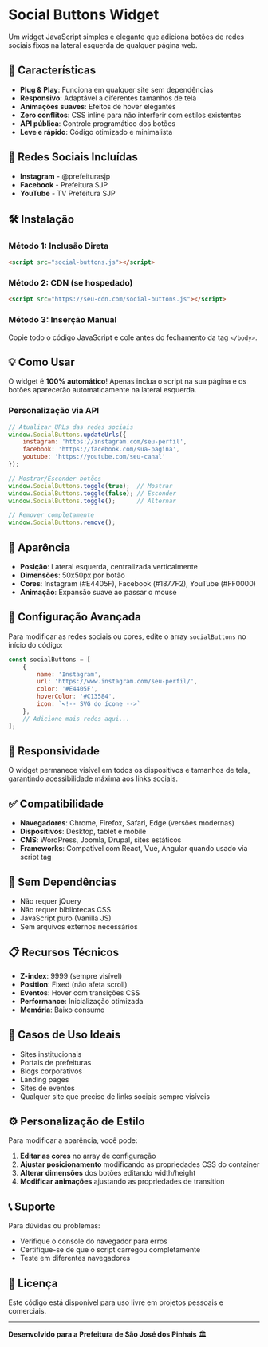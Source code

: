 # Social Buttons Widget

Um widget JavaScript simples e elegante que adiciona botões de redes sociais fixos na lateral esquerda de qualquer página web.

## 🚀 Características

- **Plug & Play**: Funciona em qualquer site sem dependências
- **Responsivo**: Adaptável a diferentes tamanhos de tela
- **Animações suaves**: Efeitos de hover elegantes
- **Zero conflitos**: CSS inline para não interferir com estilos existentes
- **API pública**: Controle programático dos botões
- **Leve e rápido**: Código otimizado e minimalista

## 📱 Redes Sociais Incluídas

- **Instagram** - @prefeiturasjp
- **Facebook** - Prefeitura SJP
- **YouTube** - TV Prefeitura SJP

## 🛠️ Instalação

### Método 1: Inclusão Direta
```html
<script src="social-buttons.js"></script>
```

### Método 2: CDN (se hospedado)
```html
<script src="https://seu-cdn.com/social-buttons.js"></script>
```

### Método 3: Inserção Manual
Copie todo o código JavaScript e cole antes do fechamento da tag `</body>`.

## 💡 Como Usar

O widget é **100% automático**! Apenas inclua o script na sua página e os botões aparecerão automaticamente na lateral esquerda.

### Personalização via API

```javascript
// Atualizar URLs das redes sociais
window.SocialButtons.updateUrls({
    instagram: 'https://instagram.com/seu-perfil',
    facebook: 'https://facebook.com/sua-pagina',
    youtube: 'https://youtube.com/seu-canal'
});

// Mostrar/Esconder botões
window.SocialButtons.toggle(true);  // Mostrar
window.SocialButtons.toggle(false); // Esconder
window.SocialButtons.toggle();      // Alternar

// Remover completamente
window.SocialButtons.remove();
```

## 🎨 Aparência

- **Posição**: Lateral esquerda, centralizada verticalmente
- **Dimensões**: 50x50px por botão
- **Cores**: Instagram (#E4405F), Facebook (#1877F2), YouTube (#FF0000)
- **Animação**: Expansão suave ao passar o mouse

## 🔧 Configuração Avançada

Para modificar as redes sociais ou cores, edite o array `socialButtons` no início do código:

```javascript
const socialButtons = [
    {
        name: 'Instagram',
        url: 'https://www.instagram.com/seu-perfil/',
        color: '#E4405F',
        hoverColor: '#C13584',
        icon: `<!-- SVG do ícone -->`
    },
    // Adicione mais redes aqui...
];
```

## 📱 Responsividade

O widget permanece visível em todos os dispositivos e tamanhos de tela, garantindo acessibilidade máxima aos links sociais.

## ✅ Compatibilidade

- **Navegadores**: Chrome, Firefox, Safari, Edge (versões modernas)
- **Dispositivos**: Desktop, tablet e mobile
- **CMS**: WordPress, Joomla, Drupal, sites estáticos
- **Frameworks**: Compatível com React, Vue, Angular quando usado via script tag

## 🚫 Sem Dependências

- Não requer jQuery
- Não requer bibliotecas CSS
- JavaScript puro (Vanilla JS)
- Sem arquivos externos necessários

## 📋 Recursos Técnicos

- **Z-index**: 9999 (sempre visível)
- **Position**: Fixed (não afeta scroll)
- **Eventos**: Hover com transições CSS
- **Performance**: Inicialização otimizada
- **Memória**: Baixo consumo

## 🎯 Casos de Uso Ideais

- Sites institucionais
- Portais de prefeituras
- Blogs corporativos
- Landing pages
- Sites de eventos
- Qualquer site que precise de links sociais sempre visíveis

## ⚙️ Personalização de Estilo

Para modificar a aparência, você pode:

1. **Editar as cores** no array de configuração
2. **Ajustar posicionamento** modificando as propriedades CSS do container
3. **Alterar dimensões** dos botões editando width/height
4. **Modificar animações** ajustando as propriedades de transition

## 📞 Suporte

Para dúvidas ou problemas:
- Verifique o console do navegador para erros
- Certifique-se de que o script carregou completamente
- Teste em diferentes navegadores

## 📄 Licença

Este código está disponível para uso livre em projetos pessoais e comerciais.

---

**Desenvolvido para a Prefeitura de São José dos Pinhais** 🏛️
